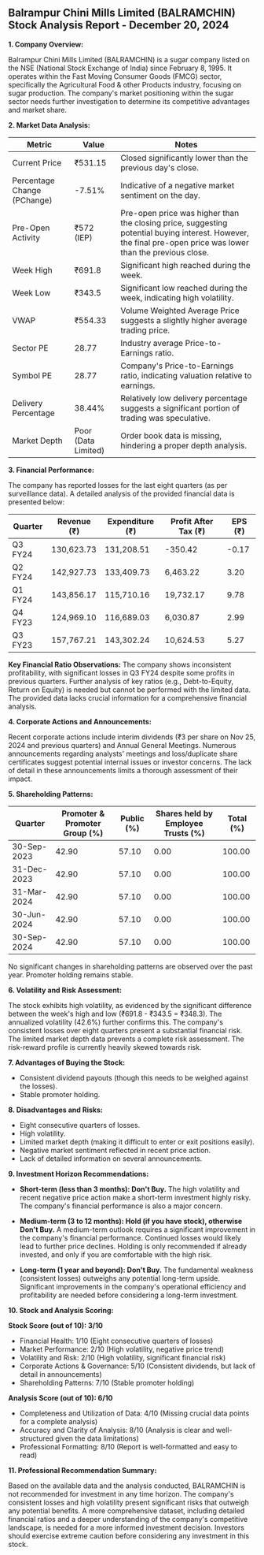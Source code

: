 ## Balrampur Chini Mills Limited (BALRAMCHIN) Stock Analysis Report - December 20, 2024

**1. Company Overview:**

Balrampur Chini Mills Limited (BALRAMCHIN) is a sugar company listed on the NSE (National Stock Exchange of India) since February 8, 1995.  It operates within the Fast Moving Consumer Goods (FMCG) sector, specifically the Agricultural Food & other Products industry, focusing on sugar production.  The company's market positioning within the sugar sector needs further investigation to determine its competitive advantages and market share.

**2. Market Data Analysis:**

| Metric                     | Value          | Notes                                                                 |
|-----------------------------|-----------------|-------------------------------------------------------------------------|
| Current Price               | ₹531.15        | Closed significantly lower than the previous day's close.             |
| Percentage Change (PChange) | -7.51%         | Indicative of a negative market sentiment on the day.                  |
| Pre-Open Activity          | ₹572 (IEP)     |  Pre-open price was higher than the closing price, suggesting potential buying interest. However, the final pre-open price was lower than the previous close. |
| Week High                   | ₹691.8         | Significant high reached during the week.                               |
| Week Low                    | ₹343.5         | Significant low reached during the week, indicating high volatility.    |
| VWAP                        | ₹554.33        | Volume Weighted Average Price suggests a slightly higher average trading price. |
| Sector PE                   | 28.77          | Industry average Price-to-Earnings ratio.                             |
| Symbol PE                   | 28.77          | Company's Price-to-Earnings ratio, indicating valuation relative to earnings. |
| Delivery Percentage         | 38.44%         | Relatively low delivery percentage suggests a significant portion of trading was speculative. |
| Market Depth                | Poor (Data Limited) | Order book data is missing, hindering a proper depth analysis.  |


**3. Financial Performance:**

The company has reported losses for the last eight quarters (as per surveillance data).  A detailed analysis of the provided financial data is presented below:

| Quarter      | Revenue (₹)      | Expenditure (₹) | Profit After Tax (₹) | EPS (₹) |
|--------------|-------------------|-------------------|-----------------------|---------|
| Q3 FY24      | 130,623.73       | 131,208.51       | -350.42              | -0.17    |
| Q2 FY24      | 142,927.73       | 133,409.73       | 6,463.22              | 3.20    |
| Q1 FY24      | 143,856.17       | 115,710.16       | 19,732.17             | 9.78    |
| Q4 FY23      | 124,969.10       | 116,689.03       | 6,030.87              | 2.99    |
| Q3 FY23      | 157,767.21       | 143,302.24       | 10,624.53             | 5.27    |


**Key Financial Ratio Observations:**  The company shows inconsistent profitability, with significant losses in Q3 FY24 despite some profits in previous quarters.  Further analysis of key ratios (e.g., Debt-to-Equity, Return on Equity) is needed but cannot be performed with the limited data.  The provided data lacks crucial information for a comprehensive financial analysis.

**4. Corporate Actions and Announcements:**

Recent corporate actions include interim dividends (₹3 per share on Nov 25, 2024 and previous quarters) and Annual General Meetings.  Numerous announcements regarding analysts' meetings and loss/duplicate share certificates suggest potential internal issues or investor concerns.  The lack of detail in these announcements limits a thorough assessment of their impact.

**5. Shareholding Patterns:**

| Quarter      | Promoter & Promoter Group (%) | Public (%) | Shares held by Employee Trusts (%) | Total (%) |
|--------------|-----------------------------|------------|---------------------------------|-----------|
| 30-Sep-2023  | 42.90                        | 57.10      | 0.00                           | 100.00    |
| 31-Dec-2023  | 42.90                        | 57.10      | 0.00                           | 100.00    |
| 31-Mar-2024  | 42.90                        | 57.10      | 0.00                           | 100.00    |
| 30-Jun-2024  | 42.90                        | 57.10      | 0.00                           | 100.00    |
| 30-Sep-2024  | 42.90                        | 57.10      | 0.00                           | 100.00    |

No significant changes in shareholding patterns are observed over the past year.  Promoter holding remains stable.

**6. Volatility and Risk Assessment:**

The stock exhibits high volatility, as evidenced by the significant difference between the week's high and low (₹691.8 - ₹343.5 = ₹348.3).  The annualized volatility (42.6%) further confirms this.  The company's consistent losses over eight quarters present a substantial financial risk.  The limited market depth data prevents a complete risk assessment.  The risk-reward profile is currently heavily skewed towards risk.

**7. Advantages of Buying the Stock:**

* Consistent dividend payouts (though this needs to be weighed against the losses).
* Stable promoter holding.

**8. Disadvantages and Risks:**

* Eight consecutive quarters of losses.
* High volatility.
* Limited market depth (making it difficult to enter or exit positions easily).
* Negative market sentiment reflected in recent price action.
* Lack of detailed information on several announcements.

**9. Investment Horizon Recommendations:**

* **Short-term (less than 3 months): Don't Buy.** The high volatility and recent negative price action make a short-term investment highly risky.  The company's financial performance is also a major concern.

* **Medium-term (3 to 12 months): Hold (if you have stock), otherwise Don't Buy.**  A medium-term outlook requires a significant improvement in the company's financial performance.  Continued losses would likely lead to further price declines.  Holding is only recommended if already invested, and only if you are comfortable with the high risk.

* **Long-term (1 year and beyond): Don't Buy.**  The fundamental weakness (consistent losses) outweighs any potential long-term upside.  Significant improvements in the company's operational efficiency and profitability are needed before considering a long-term investment.


**10. Stock and Analysis Scoring:**

**Stock Score (out of 10): 3/10**

* Financial Health: 1/10 (Eight consecutive quarters of losses)
* Market Performance: 2/10 (High volatility, negative price trend)
* Volatility and Risk: 2/10 (High volatility, significant financial risk)
* Corporate Actions & Governance: 5/10 (Consistent dividends, but lack of detail in announcements)
* Shareholding Patterns: 7/10 (Stable promoter holding)

**Analysis Score (out of 10): 6/10**

* Completeness and Utilization of Data: 4/10 (Missing crucial data points for a complete analysis)
* Accuracy and Clarity of Analysis: 8/10 (Analysis is clear and well-structured given the data limitations)
* Professional Formatting: 8/10 (Report is well-formatted and easy to read)


**11. Professional Recommendation Summary:**

Based on the available data and the analysis conducted, BALRAMCHIN is not recommended for investment in any time horizon.  The company's consistent losses and high volatility present significant risks that outweigh any potential benefits.  A more comprehensive dataset, including detailed financial ratios and a deeper understanding of the company's competitive landscape, is needed for a more informed investment decision.  Investors should exercise extreme caution before considering any investment in this stock.
